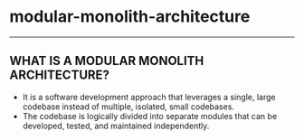 # modular-monolith-architecture
***
## WHAT IS A MODULAR MONOLITH ARCHITECTURE?
- It is a software development approach that leverages a single, large codebase instead of multiple, isolated, small codebases.
- The codebase is logically divided into separate modules that can be developed, tested, and maintained independently.
